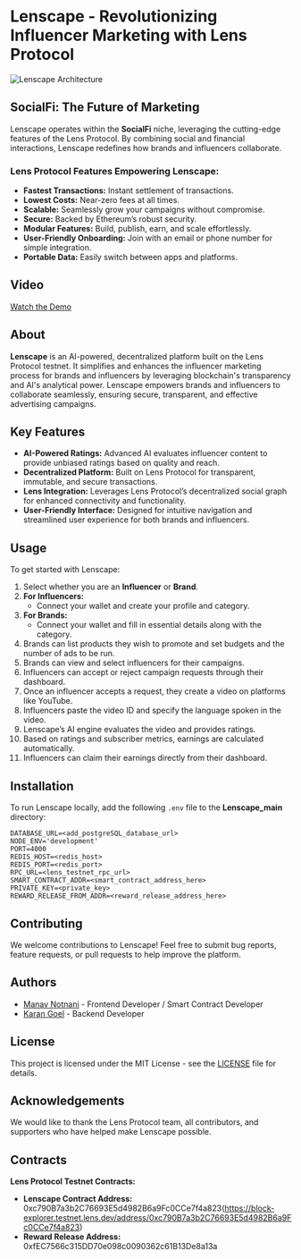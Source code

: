 # Lenscape - Revolutionizing Influencer Marketing with Lens Protocol

![Lenscape Architecture](https://github.com/user-attachments/assets/1108574c-e0b5-4894-ae26-e7c90109e5e2)

## SocialFi: The Future of Marketing

Lenscape operates within the **SocialFi** niche, leveraging the cutting-edge features of the Lens Protocol. By combining social and financial interactions, Lenscape redefines how brands and influencers collaborate.

### Lens Protocol Features Empowering Lenscape:
- **Fastest Transactions:** Instant settlement of transactions.
- **Lowest Costs:** Near-zero fees at all times.
- **Scalable:** Seamlessly grow your campaigns without compromise.
- **Secure:** Backed by Ethereum’s robust security.
- **Modular Features:** Build, publish, earn, and scale effortlessly.
- **User-Friendly Onboarding:** Join with an email or phone number for simple integration.
- **Portable Data:** Easily switch between apps and platforms.

## Video

[Watch the Demo](https://drive.google.com/drive/folders/1x-0mcmgqVCiGrJt-0LmndmJu6MNNUESY)

## About

**Lenscape** is an AI-powered, decentralized platform built on the Lens Protocol testnet. It simplifies and enhances the influencer marketing process for brands and influencers by leveraging blockchain's transparency and AI's analytical power. Lenscape empowers brands and influencers to collaborate seamlessly, ensuring secure, transparent, and effective advertising campaigns.

## Key Features

- **AI-Powered Ratings:** Advanced AI evaluates influencer content to provide unbiased ratings based on quality and reach.
- **Decentralized Platform:** Built on Lens Protocol for transparent, immutable, and secure transactions.
- **Lens Integration:** Leverages Lens Protocol’s decentralized social graph for enhanced connectivity and functionality.
- **User-Friendly Interface:** Designed for intuitive navigation and streamlined user experience for both brands and influencers.

## Usage

To get started with Lenscape:

1. Select whether you are an **Influencer** or **Brand**.
2. **For Influencers:**
   - Connect your wallet and create your profile and category.
3. **For Brands:**
   - Connect your wallet and fill in essential details along with the category.
4. Brands can list products they wish to promote and set budgets and the number of ads to be run.
5. Brands can view and select influencers for their campaigns.
6. Influencers can accept or reject campaign requests through their dashboard.
7. Once an influencer accepts a request, they create a video on platforms like YouTube.
8. Influencers paste the video ID and specify the language spoken in the video.
9. Lenscape’s AI engine evaluates the video and provides ratings.
10. Based on ratings and subscriber metrics, earnings are calculated automatically.
11. Influencers can claim their earnings directly from their dashboard.

## Installation

To run Lenscape locally, add the following `.env` file to the **Lenscape_main** directory:

```env
DATABASE_URL=<add_postgreSQL_database_url>
NODE_ENV='development'
PORT=4000
REDIS_HOST=<redis_host>
REDIS_PORT=<redis_port>
RPC_URL=<lens_testnet_rpc_url>
SMART_CONTRACT_ADDR=<smart_contract_address_here>
PRIVATE_KEY=<private_key>
REWARD_RELEASE_FROM_ADDR=<reward_release_address_here>
```

## Contributing

We welcome contributions to Lenscape! Feel free to submit bug reports, feature requests, or pull requests to help improve the platform.

## Authors

- [Manav Notnani](https://github.com/manavnotnani/) - Frontend Developer / Smart Contract Developer
- [Karan Goel](https://github.com/kgoel085/) - Backend Developer

## License

This project is licensed under the MIT License - see the [LICENSE](LICENSE) file for details.

## Acknowledgements

We would like to thank the Lens Protocol team, all contributors, and supporters who have helped make Lenscape possible.

## Contracts

**Lens Protocol Testnet Contracts:**

- **Lenscape Contract Address:** 0xc790B7a3b2C76693E5d4982B6a9Fc0CCe7f4a823(https://block-explorer.testnet.lens.dev/address/0xc790B7a3b2C76693E5d4982B6a9Fc0CCe7f4a823)
- **Reward Release Address:** 0xfEC7566c315DD70e098c0090362c61B13De8a13a

